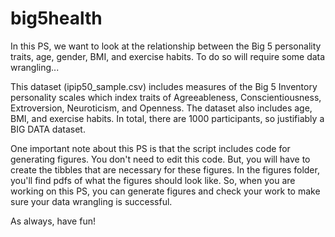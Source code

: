 # big5health

In this PS, we want to look at the relationship between the Big 5 personality traits, age, gender, BMI, and exercise habits. To do so will require some data wrangling...

This dataset (ipip50_sample.csv) includes measures of the Big 5 Inventory personality scales which index traits of Agreeableness, Conscientiousness, Extroversion, Neuroticism, and Openness. The dataset also includes age, BMI, and exercise habits. In total, there are 1000 participants, so justifiably a BIG DATA dataset.

One important note about this PS is that the script includes code for generating figures. You don't need to edit this code. But, you will have to create the tibbles that are necessary for these figures. In the figures folder, you'll find pdfs of what the figures should look like. So, when you are working on this PS, you can generate figures and check your work to make sure your data wrangling is successful. 

As always, have fun!

